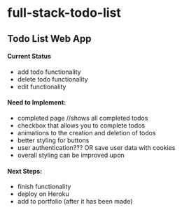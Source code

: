 # full-stack-todo-list
## Todo List Web App

#### Current Status
* add todo functionality
* delete todo functionality
* edit functionality 

#### Need to Implement:
* completed page //shows all completed todos
* checkbox that allows you to complete todos
* animations to the creation and deletion of todos
* better styling for buttons
* user authentication??? OR save user data with cookies 
* overall styling can be improved upon

#### Next Steps:
* finish functionality
* deploy on Heroku
* add to portfolio (after it has been made)
